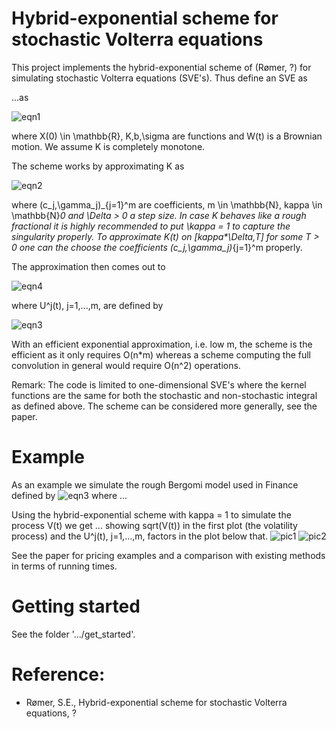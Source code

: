 # Hybrid-exponential scheme for stochastic Volterra equations
This project implements the hybrid-exponential scheme of (Rømer, ?) for simulating stochastic Volterra equations (SVE's). Thus define an SVE as

...as

![eqn1](https://github.com/sigurdroemer/hybrid_exponential_scheme/blob/readme_images/sve_def.png)

where X(0) \in \mathbb{R}, K,b,\sigma are functions and W(t) is a Brownian motion. 
We assume K is completely monotone.

The scheme works by approximating K as 

![eqn2](https://github.com/sigurdroemer/hybrid_exponential_scheme/blob/readme_images/K_approx.png)

where (c_j,\gamma_j)_{j=1}^m are coefficients, m \in \mathbb{N}, kappa \in \mathbb{N}_0 and \Delta > 0 a 
step size. In case K behaves like a rough fractional it is highly recommended to put \kappa = 1 to capture the 
singularity properly. To approximate K(t) on [kappa*\Delta,T] for some T > 0 one can the choose the
coefficients (c_j,\gamma_j)_{j=1}^m properly.

The approximation then comes out to

![eqn4](https://github.com/sigurdroemer/hybrid_exponential_scheme/blob/readme_images/X_approx.png)

where U^j(t), j=1,...,m, are defined by

![eqn3](https://github.com/sigurdroemer/hybrid_exponential_scheme/blob/readme_images/dU.png)

With an efficient exponential approximation, i.e. low m, the scheme is the efficient as it only
requires O(n*m) whereas a scheme computing the full convolution in general would require O(n^2) operations.
 
Remark: The code is limited to one-dimensional SVE's where the kernel functions are the same for both the stochastic and non-stochastic integral as defined above. The scheme can be considered more generally, see the paper.
 
# Example
As an example we simulate the rough Bergomi model used in Finance defined by
![eqn3](https://github.com/sigurdroemer/hybrid_exponential_scheme/blob/readme_images/rbergomi.png)
where ...

Using the hybrid-exponential scheme with kappa = 1 to simulate the process V(t) we get ... showing sqrt(V(t)) in the first plot (the volatility process) and the U^j(t), j=1,...,m, factors in the plot below that.
![pic1](https://github.com/sigurdroemer/hybrid_exponential_scheme/blob/readme_images/volatility.jpg)
![pic2](https://github.com/sigurdroemer/hybrid_exponential_scheme/blob/readme_images/u_factors.jpg)

See the paper for pricing examples and a comparison with existing methods in terms of running times.

# Getting started
See the folder '.../get_started'.

# Reference:
- Rømer, S.E., Hybrid-exponential scheme for stochastic Volterra equations, ?
